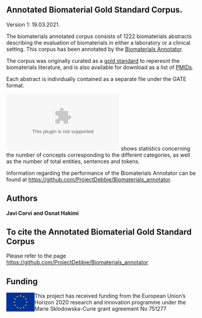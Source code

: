 ## Annotated Biomaterial Gold Standard Corpus. 

Version 1: 19.03.2021.

The biomaterials annotated corpus consists of 1222 biomaterials abstracts describing the evaluation of biomaterials in either a laboratory or a clinical setting.
This corpus has been annotated by the [Biomaterials Annotator](https://github.com/ProjectDebbie/Biomaterials_annotator). 

The corpus was originally curated as a [gold standard](https://github.com/ProjectDebbie/gold_standard_set) to reperesnt the biomaterials literature, and is also available for download as a list of [PMIDs](https://github.com/ProjectDebbie/gold_standard_set/blob/master/gs_original_1230.txt). 

Each abstract is individually contained as a separate file under the GATE format. 

![Table](STATISTICS.csv) shows statistics concerning the number of concepts corresponding to the different categories, as well as the number of total entities, sentences and tokens. 

Information regarding the performance of the Biomaterials Annotator can be found at https://github.com/ProjectDebbie/Biomaterials_annotator.

## Authors

**Javi Corvi and Osnat Hakimi**

## To cite the Annotated Biomaterial Gold Standard Corpus

Please refer to the page https://github.com/ProjectDebbie/Biomaterials_annotator 


## Funding
<img align="left" width="75" height="50" src="eu_emblem.png"> This project has received funding from the European Union’s Horizon 2020 research and innovation programme under the Marie Sklodowska-Curie grant agreement No 751277
		
